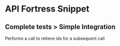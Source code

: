 # API Fortress Snippet
## Complete tests > Simple Integration

Performs a call to retieve ids for a subsequent call
